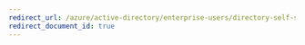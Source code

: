 ```yaml
---
redirect_url: /azure/active-directory/enterprise-users/directory-self-service-signup
redirect_document_id: true
---
```

